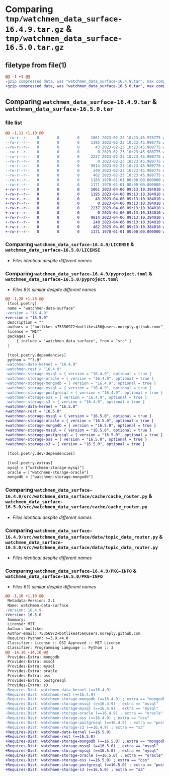 # Comparing `tmp/watchmen_data_surface-16.4.9.tar.gz` & `tmp/watchmen_data_surface-16.5.0.tar.gz`

## filetype from file(1)

```diff
@@ -1 +1 @@
-gzip compressed data, was "watchmen_data_surface-16.4.9.tar", max compression
+gzip compressed data, was "watchmen_data_surface-16.5.0.tar", max compression
```

## Comparing `watchmen_data_surface-16.4.9.tar` & `watchmen_data_surface-16.5.0.tar`

### file list

```diff
@@ -1,11 +1,10 @@
--rw-r--r--   0        0        0     1061 2023-02-23 10:23:45.976775 watchmen_data_surface-16.4.9/LICENSE
--rw-r--r--   0        0        0     1195 2023-02-23 10:23:45.980775 watchmen_data_surface-16.4.9/pyproject.toml
--rw-r--r--   0        0        0       43 2023-02-23 10:23:45.980775 watchmen_data_surface-16.4.9/src/watchmen_data_surface/__init__.py
--rw-r--r--   0        0        0        0 2023-02-23 10:23:45.980775 watchmen_data_surface-16.4.9/src/watchmen_data_surface/cache/__init__.py
--rw-r--r--   0        0        0     2237 2023-02-23 10:23:45.980775 watchmen_data_surface-16.4.9/src/watchmen_data_surface/cache/cache_router.py
--rw-r--r--   0        0        0        0 2023-02-23 10:23:45.980775 watchmen_data_surface-16.4.9/src/watchmen_data_surface/data/__init__.py
--rw-r--r--   0        0        0     9814 2023-02-23 10:23:45.980775 watchmen_data_surface-16.4.9/src/watchmen_data_surface/data/topic_data_router.py
--rw-r--r--   0        0        0      240 2023-02-23 10:23:45.980775 watchmen_data_surface-16.4.9/src/watchmen_data_surface/main.py
--rw-r--r--   0        0        0      462 2023-02-23 10:23:45.980775 watchmen_data_surface-16.4.9/src/watchmen_data_surface/settings.py
--rw-r--r--   0        0        0     1185 1970-01-01 00:00:00.000000 watchmen_data_surface-16.4.9/setup.py
--rw-r--r--   0        0        0     1171 1970-01-01 00:00:00.000000 watchmen_data_surface-16.4.9/PKG-INFO
+-rw-r--r--   0        0        0     1061 2023-04-06 09:13:10.384010 watchmen_data_surface-16.5.0/LICENSE
+-rw-r--r--   0        0        0     1195 2023-04-06 09:13:10.384010 watchmen_data_surface-16.5.0/pyproject.toml
+-rw-r--r--   0        0        0       43 2023-04-06 09:13:10.384010 watchmen_data_surface-16.5.0/src/watchmen_data_surface/__init__.py
+-rw-r--r--   0        0        0        0 2023-04-06 09:13:10.384010 watchmen_data_surface-16.5.0/src/watchmen_data_surface/cache/__init__.py
+-rw-r--r--   0        0        0     2237 2023-04-06 09:13:10.384010 watchmen_data_surface-16.5.0/src/watchmen_data_surface/cache/cache_router.py
+-rw-r--r--   0        0        0        0 2023-04-06 09:13:10.384010 watchmen_data_surface-16.5.0/src/watchmen_data_surface/data/__init__.py
+-rw-r--r--   0        0        0     9814 2023-04-06 09:13:10.384010 watchmen_data_surface-16.5.0/src/watchmen_data_surface/data/topic_data_router.py
+-rw-r--r--   0        0        0      240 2023-04-06 09:13:10.384010 watchmen_data_surface-16.5.0/src/watchmen_data_surface/main.py
+-rw-r--r--   0        0        0      462 2023-04-06 09:13:10.384010 watchmen_data_surface-16.5.0/src/watchmen_data_surface/settings.py
+-rw-r--r--   0        0        0     1171 1970-01-01 00:00:00.000000 watchmen_data_surface-16.5.0/PKG-INFO
```

### Comparing `watchmen_data_surface-16.4.9/LICENSE` & `watchmen_data_surface-16.5.0/LICENSE`

 * *Files identical despite different names*

### Comparing `watchmen_data_surface-16.4.9/pyproject.toml` & `watchmen_data_surface-16.5.0/pyproject.toml`

 * *Files 8% similar despite different names*

```diff
@@ -1,28 +1,28 @@
 [tool.poetry]
 name = "watchmen-data-surface"
-version = "16.4.9"
+version = "16.5.0"
 description = ""
 authors = ["botlikes <75356972+botlikes456@users.noreply.github.com>"]
 license = "MIT"
 packages = [
     { include = "watchmen_data_surface", from = "src" }
 ]
 
 [tool.poetry.dependencies]
 python = "^3.9"
-watchmen-data-kernel = "16.4.9"
-watchmen-rest = "16.4.9"
-watchmen-storage-mysql = { version = "16.4.9", optional = true }
-watchmen-storage-oracle = { version = "16.4.9", optional = true }
-watchmen-storage-mongodb = { version = "16.4.9", optional = true }
-watchmen-storage-mssql = { version = "16.4.9", optional = true }
-watchmen-storage-postgresql = { version = "16.4.9", optional = true }
-watchmen-storage-oss = { version = "16.4.9", optional = true }
-watchmen-storage-s3 = { version = "16.4.9", optional = true }
+watchmen-data-kernel = "16.5.0"
+watchmen-rest = "16.5.0"
+watchmen-storage-mysql = { version = "16.5.0", optional = true }
+watchmen-storage-oracle = { version = "16.5.0", optional = true }
+watchmen-storage-mongodb = { version = "16.5.0", optional = true }
+watchmen-storage-mssql = { version = "16.5.0", optional = true }
+watchmen-storage-postgresql = { version = "16.5.0", optional = true }
+watchmen-storage-oss = { version = "16.5.0", optional = true }
+watchmen-storage-s3 = { version = "16.5.0", optional = true }
 
 [tool.poetry.dev-dependencies]
 
 [tool.poetry.extras]
 mysql = ["watchmen-storage-mysql"]
 oracle = ["watchmen-storage-oracle"]
 mongodb = ["watchmen-storage-mongodb"]
```

### Comparing `watchmen_data_surface-16.4.9/src/watchmen_data_surface/cache/cache_router.py` & `watchmen_data_surface-16.5.0/src/watchmen_data_surface/cache/cache_router.py`

 * *Files identical despite different names*

### Comparing `watchmen_data_surface-16.4.9/src/watchmen_data_surface/data/topic_data_router.py` & `watchmen_data_surface-16.5.0/src/watchmen_data_surface/data/topic_data_router.py`

 * *Files identical despite different names*

### Comparing `watchmen_data_surface-16.4.9/PKG-INFO` & `watchmen_data_surface-16.5.0/PKG-INFO`

 * *Files 6% similar despite different names*

```diff
@@ -1,10 +1,10 @@
 Metadata-Version: 2.1
 Name: watchmen-data-surface
-Version: 16.4.9
+Version: 16.5.0
 Summary: 
 License: MIT
 Author: botlikes
 Author-email: 75356972+botlikes456@users.noreply.github.com
 Requires-Python: >=3.9,<4.0
 Classifier: License :: OSI Approved :: MIT License
 Classifier: Programming Language :: Python :: 3
@@ -14,16 +14,16 @@
 Provides-Extra: mongodb
 Provides-Extra: mssql
 Provides-Extra: mysql
 Provides-Extra: oracle
 Provides-Extra: oss
 Provides-Extra: postgresql
 Provides-Extra: s3
-Requires-Dist: watchmen-data-kernel (==16.4.9)
-Requires-Dist: watchmen-rest (==16.4.9)
-Requires-Dist: watchmen-storage-mongodb (==16.4.9) ; extra == "mongodb"
-Requires-Dist: watchmen-storage-mssql (==16.4.9) ; extra == "mssql"
-Requires-Dist: watchmen-storage-mysql (==16.4.9) ; extra == "mysql"
-Requires-Dist: watchmen-storage-oracle (==16.4.9) ; extra == "oracle"
-Requires-Dist: watchmen-storage-oss (==16.4.9) ; extra == "oss"
-Requires-Dist: watchmen-storage-postgresql (==16.4.9) ; extra == "postgresql"
-Requires-Dist: watchmen-storage-s3 (==16.4.9) ; extra == "s3"
+Requires-Dist: watchmen-data-kernel (==16.5.0)
+Requires-Dist: watchmen-rest (==16.5.0)
+Requires-Dist: watchmen-storage-mongodb (==16.5.0) ; extra == "mongodb"
+Requires-Dist: watchmen-storage-mssql (==16.5.0) ; extra == "mssql"
+Requires-Dist: watchmen-storage-mysql (==16.5.0) ; extra == "mysql"
+Requires-Dist: watchmen-storage-oracle (==16.5.0) ; extra == "oracle"
+Requires-Dist: watchmen-storage-oss (==16.5.0) ; extra == "oss"
+Requires-Dist: watchmen-storage-postgresql (==16.5.0) ; extra == "postgresql"
+Requires-Dist: watchmen-storage-s3 (==16.5.0) ; extra == "s3"
```


